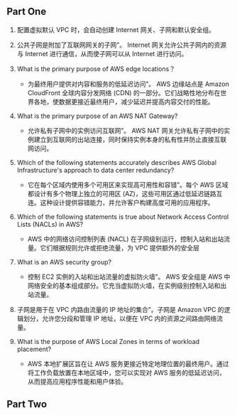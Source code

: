 ## Part One

1. 配置虚拟默认 VPC 时，会自动创建 Internet 网关、子网和默认安全组。
2. 公共子网是附加了互联网网关的子网”。 Internet 网关允许公共子网内的资源与 Internet 进行通信，从而使子网可以从 Internet 进行访问。
3. What is the primary purpose of AWS edge locations？
   + 为最终用户提供对内容和服务的低延迟访问”。 AWS 边缘站点是 Amazon CloudFront 全球内容分发网络 (CDN) 的一部分。它们战略性地分布在世界各地，使数据更接近最终用户，减少延迟并提高内容交付的性能。

4. What is the primary purpose of an AWS NAT Gateway?
   + 允许私有子网中的实例访问互联网”。 AWS NAT 网关允许私有子网中的实例建立到互联网的出站连接，同时保持实例本身的私有性并防止直接互联网访问。

5. Which of the following statements accurately describes AWS Global Infrastructure's approach to data center redundancy?
   + 它在每个区域内使用多个可用区来实现高可用性和容错”。每个 AWS 区域都设计有多个物理上独立的可用区 (AZ)，这些可用区通过低延迟链路互连。这种设计提供容错能力，并允许客户构建高度可用的应用程序。

6. Which of the following statements is true about Network Access Control Lists (NACLs) in AWS?
   + AWS 中的网络访问控制列表 (NACL) 在子网级别运行，控制入站和出站流量。它们根据规则允许或拒绝流量，为 VPC 提供额外的安全层

7. What is an AWS security group?
   + 控制 EC2 实例的入站和出站流量的虚拟防火墙”。 AWS 安全组是 AWS 中网络安全的基本组成部分。它充当虚拟防火墙，在实例级别控制入站和出站流量。
8. 子网是用于在 VPC 内路由流量的 IP 地址的集合”。子网是 Amazon VPC 的逻辑划分，允许您分段和管理 IP 地址，以便在 VPC 内的资源之间路由网络流量。
9. What is the purpose of AWS Local Zones in terms of workload placement?
   +  AWS 本地扩展区旨在让 AWS 服务更接近特定地理位置的最终用户。通过将工作负载放置在本地区域中，您可以实现对 AWS 服务的低延迟访问，从而提高应用程序性能和用户体验。

## Part Two

